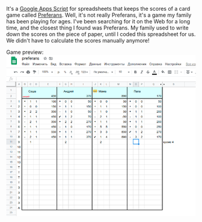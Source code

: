 It's a [Google Apps Script](https://developers.google.com/apps-script) for spreadsheets that keeps the scores of a card game called [Preferans](https://en.wikipedia.org/wiki/Preferans). Well, it's not really Preferans, it's a game my family has been playing for ages. I've been searching for it on the Web for a long time, and the closest thing I found was Preferans.
My family used to write down the scores on the piece of paper, until I coded this spreadsheet for us. We didn't have to calculate the scores manually anymore!

Game preview:
![game preview](https://github.com/RAleksa/preferance-scores/blob/master/preferans_preview.png)
